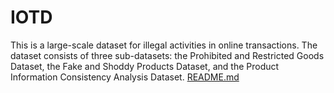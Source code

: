 # IOTD
This is a large-scale dataset for illegal activities in online transactions. The dataset consists of three sub-datasets: the Prohibited and Restricted Goods Dataset, the Fake and Shoddy Products Dataset, and the Product Information Consistency Analysis Dataset.
[README.md](https://github.com/user-attachments/files/17675410/README.md)
